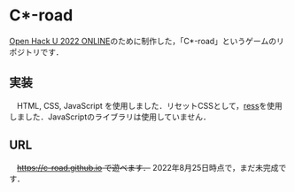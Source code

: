 # C*-road
[Open Hack U 2022 ONLINE](https://hacku.yahoo.co.jp/hacku2022online/)のために制作した，「C*-road」というゲームのリポジトリです．
## 実装
　HTML, CSS, JavaScript を使用しました．リセットCSSとして，[ress](https://github.com/filipelinhares/ress)を使用しました．JavaScriptのライブラリは使用していません．

## URL
　~~https://c-road.github.io で遊べます．~~  2022年8月25日時点で，まだ未完成です．